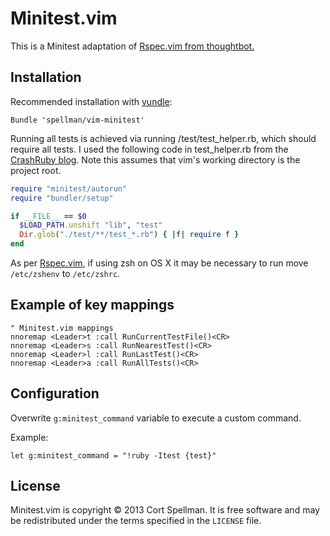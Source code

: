 # Minitest.vim

This is a Minitest adaptation of [Rspec.vim from thoughtbot.](https://github.com/thoughtbot/vim-rspec)

## Installation

Recommended installation with [vundle](https://github.com/gmarik/vundle):

```vim
Bundle 'spellman/vim-minitest'
```

Running all tests is achieved via running <project root>/test/test_helper.rb, which should require all tests.
I used the following code in test_helper.rb from the [CrashRuby blog](http://crashruby.com/2013/05/10/running-a-minitest-suite/). Note this assumes that vim's working directory is the project root.
```ruby
require "minitest/autorun"
require "bundler/setup"

if __FILE__ == $0
  $LOAD_PATH.unshift "lib", "test"
  Dir.glob("./test/**/test_*.rb") { |f| require f }
end
```

As per [Rspec.vim](https://github.com/thoughtbot/vim-rspec), if using zsh on OS X it may be necessary to run move `/etc/zshenv` to `/etc/zshrc`.

## Example of key mappings

```vim
" Minitest.vim mappings
nnoremap <Leader>t :call RunCurrentTestFile()<CR>
nnoremap <Leader>s :call RunNearestTest()<CR>
nnoremap <Leader>l :call RunLastTest()<CR>
nnoremap <Leader>a :call RunAllTests()<CR>
```

## Configuration

Overwrite `g:minitest_command` variable to execute a custom command.

Example:

```vim
let g:minitest_command = "!ruby -Itest {test}"
```

## License

Minitest.vim is copyright © 2013 Cort Spellman. It is free software and may be
redistributed under the terms specified in the `LICENSE` file.
